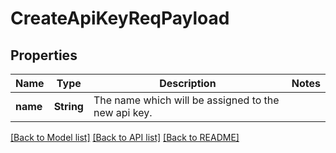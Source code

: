# CreateApiKeyReqPayload

## Properties

Name | Type | Description | Notes
------------ | ------------- | ------------- | -------------
**name** | **String** | The name which will be assigned to the new api key. | 

[[Back to Model list]](../README.md#documentation-for-models) [[Back to API list]](../README.md#documentation-for-api-endpoints) [[Back to README]](../README.md)


